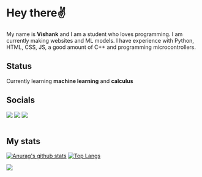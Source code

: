 # Hey there✌

My name is **Vishank** and I am a student who loves programming. I am currently making websites and ML models. I have experience with Python, HTML, CSS, JS, a good amount of C++ and programming microcontrollers.

## Status
Currently learning **machine learning** and **calculus**

## Socials
[<img src="https://img.icons8.com/bubbles/50/000000/discord-logo.png"/>](https://discord.com/users/738448733615685652)
[<img src="https://img.icons8.com/cute-clipart/50/000000/twitter.png"/>](https://twitter.com/VishankSingh3)
[<img src="https://img.icons8.com/cute-clipart/50/000000/instagram-new.png"/>](https://www.instagram.com/vishank_)
<br>
<br>

## My stats
[![Anurag's github stats](https://github-readme-stats.vercel.app/api?username=VishankSingh&count_private=true&show_icons=true&bg_color=#363636)](https://github.com/anuraghazra/github-readme-stats)
[![Top Langs](https://github-readme-stats.vercel.app/api/top-langs/?username=VishankSingh)](https://github.com/anuraghazra/github-readme-stats)

![](https://komarev.com/ghpvc/?username=VishankSingh&color=blue&style=flat)
